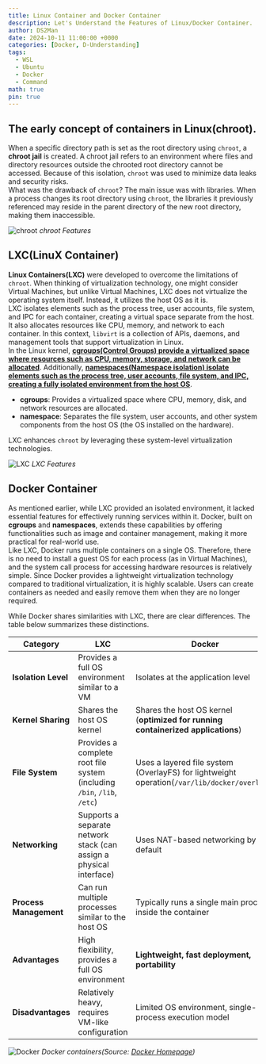 ```yaml
---
title: Linux Container and Docker Container
description: Let's Understand the Features of Linux/Docker Container.
author: DS2Man
date: 2024-10-11 11:00:00 +0000
categories: [Docker, D-Understanding]
tags:
  - WSL
  - Ubuntu
  - Docker
  - Command
math: true
pin: true
---
```


## The early concept of containers in Linux(chroot).

When a specific directory path is set as the root directory using `chroot`, a **chroot jail** is created. A chroot jail refers to an environment where files and directory resources outside the chrooted root directory cannot be accessed. Because of this isolation, `chroot` was used to minimize data leaks and security risks.    
What was the drawback of `chroot`? The main issue was with libraries. When a process changes its root directory using `chroot`, the libraries it previously referenced may reside in the parent directory of the new root directory, making them inaccessible.

<!--
chroot를 통해 특정 경로의 디렉터리를 루트 디렉터리로 설정하게 되면 chroot 감옥(chroot jail)이 생성되는데, chroot jail은 chroot로 생성된 루트 디렉터리 안에서는 그 밖의 파일 및 디렉터리 자원에 접근할 수 없는 환경을 말합니다. 따라서 chroot는 디렉터리 경로를 격리시킴으로써 데이터 유출 및 피해를 최소화 하는데 사용되었습니다.
chroot의 단점은 무엇이었을 까요? 바로 라이브러리 문제입니다. 프로세스 상에서 chroot를 통해 root directory를 변경하게 된다면 기존에 참조해서 사용하던 library가 변경된 root directory의 상위 directory에 존재하게 된다면 당연히 사용하지 못하게 됩니다.
-->

![chroot](/assets/img/docker/2024-10-11-Docker-Understanding1_1.png)
_chroot Features_

## LXC(LinuX Container)

**Linux Containers(LXC)** were developed to overcome the limitations of `chroot`.  When thinking of virtualization technology, one might consider Virtual Machines, but unlike Virtual Machines, LXC does not virtualize the operating system itself. Instead, it utilizes the host OS as it is.    
LXC isolates elements such as the process tree, user accounts, file system, and IPC for each container, creating a virtual space separate from the host. It also allocates resources like CPU, memory, and network to each container. In this context, `libvirt` is a collection of APIs, daemons, and management tools that support virtualization in Linux.    
In the Linux kernel, <ins>**cgroups(Control Groups) provide a virtualized space where resources such as CPU, memory, storage, and network can be allocated**</ins>. Additionally, <ins>**namespaces(Namespace isolation) isolate elements such as the process tree, user accounts, file system, and IPC, creating a fully isolated environment from the host OS**</ins>.

- **cgroups**: Provides a virtualized space where CPU, memory, disk, and network resources are allocated.
- **namespace**: Separates the file system, user accounts, and other system components from the host OS (the OS installed on the hardware).

LXC enhances `chroot` by leveraging these system-level virtualization technologies.

<!--
Linux Container는 chroot의 단점을 보완하기 위해 나온 기술입니다. 가상화 기술이라고 하면 Virtual Machine을 생각 할 수도 있지만 Virtual Machine과는 다르게 OS자체는 가상화하지 않습니다. LXC는 호스트의 OS를 그대로 이용합니다.

process tree, user account, file system, IPC 등을 컨테이너 마다 격리시켜 호스트와 별개의 가상 공간을 만들고 CPU,메모리,네트워크 등의 자원을 컨테이너마다 할당해줍니다. 이 때 libvirt는 Linux의 가상화를 지원하기 위해 API, 데몬, 그리고 관리 툴들의 집합입니다. 

리눅스 커널에서 cgroups(Control Groups)는 CPU, 메모리, 보조기억장치, 네트워크 등의 자원을 할당되는 가상화 공간을 제공합니다. 그리고 process tree, 사용자 계정, file system, IPC 등을 격리시켜서 Host OS와 완벽하게 격리된 공간을 만드는데 이를 namespaces(Namespace isolation) 이라고 합니다.

- cgroups : CPU, 메모리, 디스크, 네트워크 자원을 할당되는 가상화 공간을 제공한다.
- namespace : 파일시스템, 사용자 계정 등을 호스트 OS(하드웨어에 설치된 OS)와 분리시킨다.

LXC는 이러한 시스템 레벨 가상화 기술을 통해 chroot의 단점을 보완하였습니다.
-->

![LXC](/assets/img/docker/2024-10-11-Docker-Understanding1_2.png)
_LXC Features_


## Docker Container

As mentioned earlier, while LXC provided an isolated environment, it lacked essential features for effectively running services within it. Docker, built on **cgroups** and **namespaces**, extends these capabilities by offering functionalities such as image and container management, making it more practical for real-world use.    
Like LXC, Docker runs multiple containers on a single OS. Therefore, there is no need to install a guest OS for each process (as in Virtual Machines), and the system call process for accessing hardware resources is relatively simple. Since Docker provides a lightweight virtualization technology compared to traditional virtualization, it is highly scalable. Users can create containers as needed and easily remove them when they are no longer required.

While Docker shares similarities with LXC, there are clear differences. The table below summarizes these distinctions.

|**Category**|**LXC**|**Docker**|
|---|---|---|
|**Isolation Level**|Provides a full OS environment similar to a VM|Isolates at the application level|
|**Kernel Sharing**|Shares the host OS kernel|Shares the host OS kernel (**optimized for running containerized applications**)|
|**File System**|Provides a complete root file system (including `/bin`, `/lib`, `/etc`)|Uses a layered file system (OverlayFS) for lightweight operation(`/var/lib/docker/overlay2`)|
|**Networking**|Supports a separate network stack (can assign a physical interface)|Uses NAT-based networking by default|
|**Process Management**|Can run multiple processes similar to the host OS|Typically runs a single main process inside the container|
|**Advantages**|High flexibility, provides a full OS environment|**Lightweight, fast deployment, portability**|
|**Disadvantages**|Relatively heavy, requires VM-like configuration|Limited OS environment, single-process execution model|

<!--
앞서 말한 LXC는 격리된 환경을 제공하기는 했으나, 실질적으로 그 안에서 서비스를 운영하기 위한 기능이 부족했습니다. 도커는 cgroups와 namespaces를 기반으로 하면서도 이미지와 컨테이너 관리 등의 다양한 기능들을 제공함으로써 실질적으로 필요한 기능들을 제공합니다

도커는 LXC와 마찬가지로 하나의 OS를 통해 여러 컨테이너를 구동시킨다. 따라서 각 프로세스마다 게스트 OS를 설치(Virtual Machine)할 필요도 없고, 하드웨어 자원을 사용하기 위한 시스템 콜 절차도 비교적 간단하다. 가상화에 비해 가벼운 가상화 기술을 제공하는 도커는 가볍기 때문에 확장성이 용이하다. 내가 필요한 기능이 있다면 얼마든지 컨테이너로 만들고, 필요없다면 손쉽게 삭제할 수 있기 때문이다.
LXC와 유사하면서도  차이점은 분명히 있다. 아래 표에 정리해 보았다.

|**항목**|**LXC**|**Docker**|
|---|---|---|
|격리 수준|VM과 유사한 전체 OS 환경 제공|애플리케이션 단위로 격리|
|커널 공유|호스트 OS 커널 공유|호스트 OS 커널 공유 (단, **컨테이너화된 애플리케이션 실행에 최적화**)|
|파일 시스템|완전한 루트 파일 시스템 제공 (`/bin`, `/lib`, `/etc` 포함)|레이어드 파일 시스템(OverlayFS) 사용하여 경량화|
|네트워크|별도 네트워크 스택 지원 (물리적 인터페이스 할당 가능)|기본적으로 NAT 기반 네트워크 사용|
|프로세스 관리|호스트 OS와 유사하게 여러 프로세스를 실행 가능|컨테이너 내부에서 하나의 메인 프로세스를 실행하는 방식이 일반적|
|장점|높은 자유도, 전체 OS 환경 제공|**경량, 빠른 배포, 이식성**|
|단점|상대적으로 무거움, VM과 유사한 설정 필요|제한적인 OS 환경, 단일 프로세스 실행 방식|
-->

![Docker](/assets/img/docker/2024-10-11-Docker-Understanding1_3.png)
_Docker containers(Source: [Docker Homepage](https://www.docker.com/resources/what-container/))_
